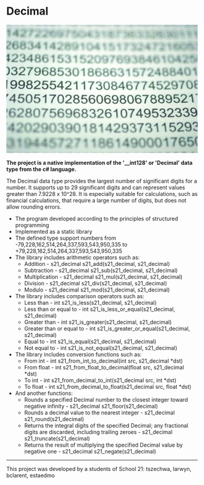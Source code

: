 # Decimal
![DECIMAL](./images/decimal.jpeg)

**The project is a native implementation of the '__int128' or 'Decimal' data type from the c# language.**

The Decimal data type provides the largest number of significant digits for a number. It supports up to 29 significant digits and can represent values greater than 7.9228 x 10^28. It is especially suitable for calculations, such as financial calculations, that require a large number of digits, but does not allow rounding errors.

* The program developed according to the principles of structured programming
* Implemented as a static library
* The defined type support numbers from -79,228,162,514,264,337,593,543,950,335 to +79,228,162,514,264,337,593,543,950,335
* The library includes arithmetic operators such as:
  + Addition - s21_decimal s21_add(s21_decimal, s21_decimal)
  + Subtraction - s21_decimal s21_sub(s21_decimal, s21_decimal)
  + Multiplication - s21_decimal s21_mul(s21_decimal, s21_decimal)
  + Division - s21_decimal s21_div(s21_decimal, s21_decimal)
  + Modulo - s21_decimal s21_mod(s21_decimal, s21_decimal)
* The library includes comparison operators such as:
  + Less than - int s21_is_less(s21_decimal, s21_decimal)
  + Less than or equal to - int s21_is_less_or_equal(s21_decimal, s21_decimal)
  + Greater than - int s21_is_greater(s21_decimal, s21_decimal)
  + Greater than or equal to - int s21_is_greater_or_equal(s21_decimal, s21_decimal)
  + Equal to - int s21_is_equal(s21_decimal, s21_decimal)
  + Not equal to - int s21_is_not_equal(s21_decimal, s21_decimal)
* The library includes conversion functions such as:
  + From int - int s21_from_int_to_decimal(int src, s21_decimal *dst)
  + From float - int s21_from_float_to_decimal(float src, s21_decimal *dst)
  + To int - int s21_from_decimal_to_int(s21_decimal src, int *dst)
  + To float - int s21_from_decimal_to_float(s21_decimal src, float *dst)
* And another functions:
  + Rounds a specified Decimal number to the closest integer toward negative infinity - s21_decimal s21_floor(s21_decimal)
  + Rounds a decimal value to the nearest integer - s21_decimal s21_round(s21_decimal)
  + Returns the integral digits of the specified Decimal; any fractional digits are discarded, including trailing zeroes - s21_decimal s21_truncate(s21_decimal)
  + Returns the result of multiplying the specified Decimal value by negative one - s21_decimal s21_negate(s21_decimal)
  
***

This project was developed by a students of School 21: tszechwa, larwyn, bclarent, estaedmo

